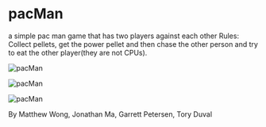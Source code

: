# pacMan
a simple pac man game that has two players against each other
Rules: Collect pellets, get the power pellet and then chase the other person and try to eat the other player(they are not CPUs).

![pacMan](https://github.com/WREX-YX/pacMan/blob/master/src/pacman.png)

![pacMan](https://github.com/WREX-YX/pacMan/blob/master/src/googlepacman.jpg)

![pacMan](https://github.com/WREX-YX/pacMan/blob/master/src/twopacmans.png)


By Matthew Wong, Jonathan Ma, Garrett Petersen, Tory Duval
